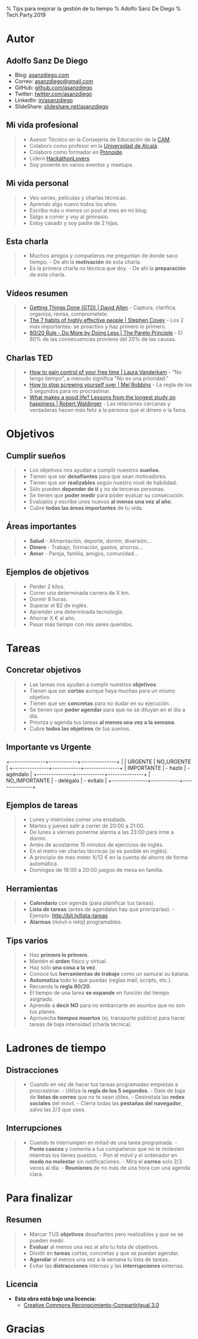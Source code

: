 % Tips para mejorar la gestión de tu tiempo
% Adolfo Sanz De Diego
% Tech.Party.2019

# Autor

## Adolfo Sanz De Diego

- Blog: [asanzdiego.com](http://asanzdiego.com/)
- Correo: [asanzdiego@gmail.com](mailto:asanzdiego@gmail.com)
- GitHub: [github.com/asanzdiego](http://github.com/asanzdiego)
- Twitter: [twitter.com/asanzdiego](http://twitter.com/asanzdiego)
- LinkedIn: [in/asanzdiego](http://www.linkedin.com/in/asanzdiego)
- SlideShare: [slideshare.net/asanzdiego](http://www.slideshare.net/asanzdiego/)

## Mi vida profesional

> - Asesor Técnico en la Consejería de Educación de la [CAM](http://www.comunidad.madrid/).
> - Colaboro como profesor en la [Universidad de Alcalá](http://www.uah.es/).
> - Colaboro como formador en [Pronoide](http://www.pronoide.com/).
> - Lidero [HackathonLovers](http://www.pronoide.com/).
> - Soy ponente en varios eventos y meetups.

## Mi vida personal

> - Veo series, películas y charlas técnicas.
> - Aprendo algo nuevo todos los años.
> - Escribo más o menos un post al mes en mi blog.
> - Salgo a correr y voy al gimnasio.
> - Estoy casado y soy padre de 2 hijas.

## Esta charla

> - Muchos amigos y compañeros me preguntan de donde saco tiempo.
>       - De ahí la **motivación** de esta charla.
> - Es la primera charla no técnica que doy.
>       - De ahí la **preparación** de esta charla.

## Vídeos resumen

> - [Getting Things Done (GTD) | David Allen](https://www.youtube.com/watch?v=gCswMsONkwY)
>       - Captura, clarifica, organiza, revisa, comprometete.
> - [The 7 habits of highly effective people | Stephen Covey](https://www.youtube.com/watch?v=ktlTxC4QG8g)
>       - Los 2 más importantes: se proactivo y haz primero lo primero.
> - [80/20 Rule - Do More by Doing Less | The Pareto Principle](https://www.youtube.com/watch?v=EAynHZE-lK4)
>       - El 80% de las consecuencias proviene del 20% de las causas.

## Charlas TED

> - [How to gain control of your free time | Laura Vanderkam](https://www.youtube.com/watch?v=n3kNlFMXslo)
>       - "No tengo tiempo", a menudo significa "No es una prioridad."
> - [How to stop screwing yourself over | Mel Robbins](https://www.youtube.com/watch?v=Lp7E973zozc)
>       - La regla de los 5 segundos para no procrastinar.
> - [What makes a good life? Lessons from the longest study on happiness | Robert Waldinger](https://www.youtube.com/watch?v=8KkKuTCFvzI)
>       - Las relaciones cercanas y verdaderas hacen más feliz a la persona que el dinero o la fama.

# Objetivos

## Cumplir sueños

> - Los objetivos nos ayudan a cumplir nuestros **sueños**.
> - Tienen que ser **desafiantes** para que sean motivadores.
> - Tienen que ser **realizables** según nuestro nivel de habilidad.
> - Sólo pueden **depender de ti** y no de terceras personas.
> - Se tienen que **poder medir** para poder evaluar su consecución.
> - Evalúalos y escribe unos nuevos **al menos una vez al año**.
> - Cubre **todas las áreas importantes** de tu vida.

## Áreas importantes

> - **Salud**
>       - Alimentación, deporte, dormir, diversión...
> - **Dinero**
>       - Trabajo, formación, gastos, ahorros...
> - **Amor**
>       - Pareja, familia, amigos, comunidad...

## Ejemplos de objetivos

> - Perder 2 kilos.
> - Correr una determinada carrera de X km.
> - Dormir 8 horas.
> - Superar el B2 de inglés.
> - Aprender una determinada tecnología.
> - Ahorrar X € al año.
> - Pasar más tiempo con mis seres queridos.

# Tareas

## Concretar objetivos

> - Las tareas nos ayudan a cumplir nuestros **objetivos**.
> - Tienen que ser **cortas** aunque haya muchas para un mismo objetivo.
> - Tienen que ser **concretas** para no dudar en su ejecución.
> - Se tienen que **poder agendar** para que no se diluyan en el día a día.
> - Prioriza y agenda tus tareas **al menos una vez a la semana**.
> - Cubre **todos las objetivos** de tus sueños.

## Importante vs Urgente

+---------------+------------+---------------+
|               |  URGENTE   |  NO_URGENTE   |
+---------------+------------+---------------+
| IMPORTANTE    | - hazlo    | - agéndalo    |
+---------------+------------+---------------+
| NO_IMPORTANTE | - delégalo | - evítalo     |
+---------------+------------+---------------+

## Ejemplos de tareas

> - Lunes y miércoles comer una ensalada.
> - Martes y jueves salir a correr de 20:00 a 21:00.
> - De lunes a viernes ponerme alarma a las 23:00 para irme a dormir.
> - Antes de acostarme 15 minutos de ejercicios de inglés.
> - En el metro ver charlas técnicas (si es posible en inglés).
> - A principio de mes meter X/12 € en la cuenta de ahorro de forma automática.
> - Domingos de 18:00 a 20:00 juegos de mesa en familia.

## Herramientas

> - **Calendario** con agenda (para planificar tus tareas).
> - **Lista de tareas** (antes de agendalas hay que priorizarlas).
>       - Ejemplo: <http://bit.ly/lista-tareas>
> - **Alarmas** (móvil o reloj) programables.

## Tips varios

> - Haz **primero lo primero**.
> - Mantén el **orden** físico y virtual.
> - Haz solo **una cosa a la vez**.
> - Conoce tus **herramientas de trabajo** como un samurai su katana.
> - **Automatiza** todo lo que puedas (reglas mail, scripts, etc.).
> - Recuerda la **regla 80/20**.
> - El tiempo de una tarea **se expande** en función del tiempo asignado.
> - Aprende a **decir NO** para no embarcarte en asuntos que no son tus planes.
> - Aprovecha **tiempos muertos** (ej. transporte público) para hacer tareas de baja intensidad (charla técnica).

# Ladrones de tiempo

## Distracciones

> - Cuando en vez de hacer tus tareas programadas empiezas a procrastinar.
>       - Utiliza la **regla de los 5 segundos**.
>       - Date de baja de **listas de correo** que no te sean útiles.
>       - Desinstala las **redes sociales** del móvil.
>       - Cierra todas las **pestañas del navegador**, salvo las 2/3 que uses.

## Interrupciones

> - Cuando te interrumpen en mitad de una tarea programada.
>       - **Ponte cascos** y comenta a tus compañeros que no te molesten mientras los tienes puestos.
>       - Pon el móvil y el ordenador en **modo no molestar** sin notificaciones.
>       - Mira el **correo** solo 2/3 veces al día.
>       - **Reuniones** de no más de una hora con una agenda clara.

# Para finalizar

## Resumen

> - Marcar TUS **objetivos** desafiantes pero realizables y que se se pueden medir.
> - **Evaluar** al menos una vez al año tu lista de objetivos.
> - Dividir en **tareas** cortas, concretas y que se puedan agendar.
> - **Agendar** al menos una vez a la semana tu lista de tareas.
> - Evitar las **distracciones** internas y las **interrupciones** externas.

## Licencia

- **Esta obra está bajo una licencia:**
  - [Creative Commons Reconocimiento-CompartirIgual 3.0](http://creativecommons.org/licenses/by-sa/3.0/es/)

# Gracias
